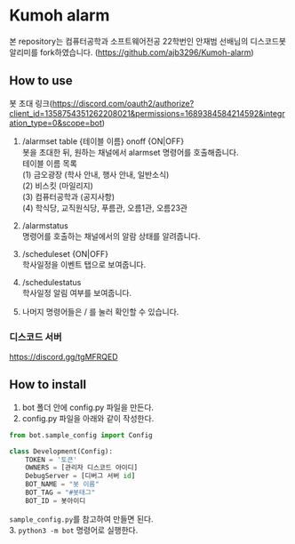 # Kumoh alarm

본 repository는 컴퓨터공학과 소프트웨어전공 22학번인 안재범 선배님의 디스코드봇 알리미를 fork하였습니다. (https://github.com/ajb3296/Kumoh-alarm)


## How to use
봇 초대 링크(https://discord.com/oauth2/authorize?client_id=1358754351262208021&permissions=1689384584214592&integration_type=0&scope=bot)
1. /alarmset table {테이블 이름} onoff {ON|OFF}  
봇을 초대한 뒤, 원하는 채널에서 alarmset 명령어를 호출해줍니다.  
테이블 이름 목록  
(1) 금오광장 (학사 안내, 행사 안내, 일반소식)  
(2) 비스킷 (마일리지)  
(3) 컴퓨터공학과 (공지사항)  
(4) 학식당, 교직원식당, 푸름관, 오름1관, 오름23관

3. /alarmstatus  
명령어를 호출하는 채널에서의 알람 상태를 알려줍니다.

4. /scheduleset {ON|OFF}  
학사일정을 이벤트 탭으로 보여줍니다.

5. /schedulestatus  
학사일정 알림 여부를 보여줍니다.

6. 나머지 명령어들은 / 를 눌러 확인할 수 있습니다.


### 디스코드 서버

https://discord.gg/tgMFRQED

## How to install
1. bot 폴더 안에 config.py 파일을 만든다.
2. config.py 파일을 아래와 같이 작성한다.
```python
from bot.sample_config import Config

class Development(Config):
    TOKEN = '토큰'
    OWNERS = [관리자 디스코드 아이디]
    DebugServer = [디버그 서버 id]
    BOT_NAME = "봇 이름"
    BOT_TAG = "#봇태그"
    BOT_ID = 봇아이디
```
`sample_config.py`를 참고하여 만들면 된다.<br>
3. `python3 -m bot` 명령어로 실행한다.
